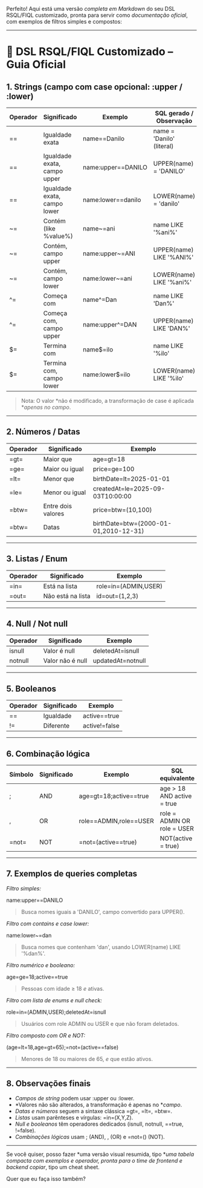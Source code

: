 Perfeito! Aqui está uma versão *completa em Markdown* do seu DSL RSQL/FIQL customizado, pronta para servir como *documentação oficial*, com exemplos de filtros simples e compostos:

---

# 📌 DSL RSQL/FIQL Customizado – Guia Oficial

## 1. Strings (campo com case opcional: :upper / :lower)

| Operador | Significado                  | Exemplo              | SQL gerado / Observação     |
| -------- | ---------------------------- | -------------------- | --------------------------- |
| ==     | Igualdade exata              | name==Danilo       | name = 'Danilo' (literal) |
| ==     | Igualdade exata, campo upper | name:upper==DANILO | UPPER(name) = 'DANILO'    |
| ==     | Igualdade exata, campo lower | name:lower==danilo | LOWER(name) = 'danilo'    |
| ~=     | Contém (like %value%)      | name~=ani          | name LIKE '%ani%'         |
| ~=     | Contém, campo upper          | name:upper~=ANI    | UPPER(name) LIKE '%ANI%'  |
| ~=     | Contém, campo lower          | name:lower~=ani    | LOWER(name) LIKE '%ani%'  |
| ^=     | Começa com                   | name^=Dan          | name LIKE 'Dan%'          |
| ^=     | Começa com, campo upper      | name:upper^=DAN    | UPPER(name) LIKE 'DAN%'   |
| $=     | Termina com                  | name$=ilo          | name LIKE '%ilo'          |
| $=     | Termina com, campo lower     | name:lower$=ilo    | LOWER(name) LIKE '%ilo'   |

> Nota: O valor *não é modificado, a transformação de case é aplicada **apenas no campo*.

---

## 2. Números / Datas

| Operador | Significado        | Exemplo                                    |
| -------- | ------------------ | ------------------------------------------ |
| =gt=   | Maior que          | age=gt=18                                |
| =ge=   | Maior ou igual     | price=ge=100                             |
| =lt=   | Menor que          | birthDate=lt=2025-01-01                  |
| =le=   | Menor ou igual     | createdAt=le=2025-09-03T10:00:00         |
| =btw= | Entre dois valores | price=btw=(10,100)                   |
| =btw= | Datas              | birthDate=btw=(2000-01-01,2010-12-31) |

---

## 3. Listas / Enum

| Operador | Significado       | Exemplo                |
| -------- | ----------------- | ---------------------- |
| =in=   | Está na lista     | role=in=(ADMIN,USER) |
| =out=  | Não está na lista | id=out=(1,2,3)       |

---

## 4. Null / Not null

| Operador  | Significado      | Exemplo             |
| --------- | ---------------- | ------------------- |
| isnull  | Valor é null     | deletedAt=isnull  |
| notnull | Valor não é null | updatedAt=notnull |

---

## 5. Booleanos

| Operador | Significado | Exemplo         |
| -------- | ----------- | --------------- |
| ==     | Igualdade   | active==true  |
| !=     | Diferente   | active!=false |

---

## 6. Combinação lógica

| Símbolo | Significado | Exemplo                  | SQL equivalente               |
| ------- | ----------- | ------------------------ | ----------------------------- |
| ;     | AND         | age=gt=18;active==true | age > 18 AND active = true  |
| ,     | OR          | role==ADMIN,role==USER | role = ADMIN OR role = USER |
| =not= | NOT         | =not=(active==true)    | NOT(active = true)          |

---

## 7. Exemplos de queries completas

*Filtro simples:*


name:upper==DANILO


> Busca nomes iguais a 'DANILO', campo convertido para UPPER().

*Filtro com contains e case lower:*


name:lower~=dan


> Busca nomes que contenham 'dan', usando LOWER(name) LIKE '%dan%'.

*Filtro numérico e booleano:*


age=ge=18;active==true


> Pessoas com idade ≥ 18 *e* ativas.

*Filtro com lista de enums e null check:*


role=in=(ADMIN,USER);deletedAt=isnull


> Usuários com role ADMIN ou USER e que não foram deletados.

*Filtro composto com OR e NOT:*


(age=lt=18,age=gt=65);=not=(active==false)


> Menores de 18 ou maiores de 65, *e* que estão ativos.

---

## 8. Observações finais

* *Campos de string* podem usar :upper ou :lower.
* *Valores não são alterados, a transformação é apenas no **campo*.
* *Datas e números* seguem a sintaxe clássica =gt=, =lt=, =btw=.
* *Listas* usam parênteses e vírgulas: =in=(X,Y,Z).
* *Null e booleanos* têm operadores dedicados (isnull, notnull, ==true, !=false).
* *Combinações lógicas* usam ; (AND), , (OR) e =not=() (NOT).

---

Se você quiser, posso fazer *uma versão visual resumida, tipo **uma tabela compacta com exemplos e operador, pronta para o time de frontend e backend copiar*, tipo um cheat sheet.

Quer que eu faça isso também?